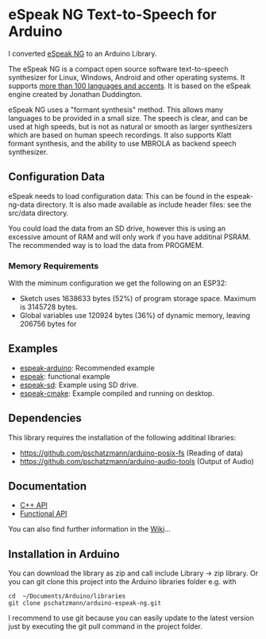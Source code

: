 # eSpeak NG Text-to-Speech for Arduino

I converted [eSpeak NG](https://github.com/espeak-ng/espeak-ng) to an Arduino Library.

The eSpeak NG is a compact open source software text-to-speech synthesizer for 
Linux, Windows, Android and other operating systems. It supports 
[more than 100 languages and accents](docs/languages.md). It is based on the eSpeak engine
created by Jonathan Duddington.

eSpeak NG uses a "formant synthesis" method. This allows many languages to be
provided in a small size. The speech is clear, and can be used at high speeds,
but is not as natural or smooth as larger synthesizers which are based on human
speech recordings. It also supports Klatt formant synthesis, and the ability
to use MBROLA as backend speech synthesizer.

## Configuration Data

eSpeak needs to load configuration data: This can be found in the espeak-ng-data directory. It is also made available as include header files: see the src/data directory.

You could load the data from an SD drive, however this is using an excessive amount of RAM and will only work if you have additinal PSRAM. The recommended way is to load the data from PROGMEM.

### Memory Requirements

With the miminum configuration we get the following on an ESP32:

- Sketch uses 1638633 bytes (52%) of program storage space. Maximum is 3145728 bytes.
- Global variables use 120924 bytes (36%) of dynamic memory, leaving 206756 bytes for


## Examples

- [espeak-arduino](examples/espeak/espeak-arduino.ino): Recommended example
- [espeak](examples/espeak/espeak.ino): functional example
- [espeak-sd](examples/espeak-sd/espeak-sd.ino): Example using SD drive.
- [espeak-cmake](examples/espeak-cmake/espeak-cmake.ino): Example compiled and running on desktop.


## Dependencies

This library requires the installation of the following additinal libraries:

- https://github.com/pschatzmann/arduino-posix-fs (Reading of data)
- https://github.com/pschatzmann/arduino-audio-tools (Output of Audio)


## Documentation

- [C++ API](https://pschatzmann.github.io/arduino-espeak-ng/docs/html/class_e_speak.html)
- [Functional API](https://pschatzmann.github.io/arduino-espeak-ng/docs/html/speak__lib_8h.html)

You can also find further information in the [Wiki](/wiki)...

## Installation in Arduino

You can download the library as zip and call include Library -> zip library. Or you can git clone this project into the Arduino libraries folder e.g. with

```
cd  ~/Documents/Arduino/libraries
git clone pschatzmann/arduino-espeak-ng.git
```

I recommend to use git because you can easily update to the latest version just by executing the git pull command in the project folder.





